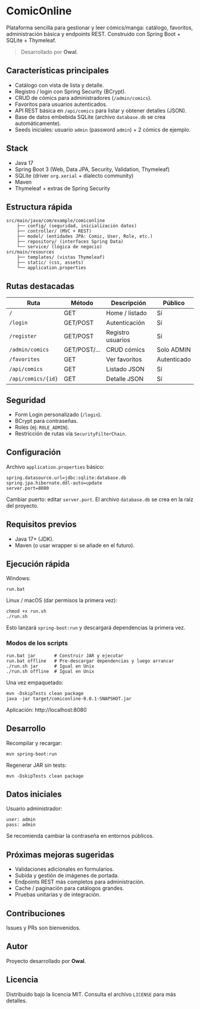 # ComicOnline

Plataforma sencilla para gestionar y leer cómics/manga: catálogo, favoritos,
administración básica y endpoints REST. Construido con Spring Boot + SQLite +
Thymeleaf.

> Desarrollado por **Owal**.

## Características principales

- Catálogo con vista de lista y detalle.
- Registro / login con Spring Security (BCrypt).
- CRUD de cómics para administradores (`/admin/comics`).
- Favoritos para usuarios autenticados.
- API REST básica en `/api/comics` para listar y obtener detalles (JSON).
- Base de datos embebida SQLite (archivo `database.db` se crea automáticamente).
- Seeds iniciales: usuario `admin` (password `admin`) + 2 cómics de ejemplo.

## Stack

- Java 17
- Spring Boot 3 (Web, Data JPA, Security, Validation, Thymeleaf)
- SQLite (driver `org.xerial` + dialecto community)
- Maven
- Thymeleaf + extras de Spring Security

## Estructura rápida

```
src/main/java/com/example/comiconline
	├── config/ (seguridad, inicialización datos)
	├── controller/ (MVC + REST)
	├── model/ (entidades JPA: Comic, User, Role, etc.)
	├── repository/ (interfaces Spring Data)
	└── service/ (lógica de negocio)
src/main/resources
	├── templates/ (vistas Thymeleaf)
	├── static/ (css, assets)
	└── application.properties
```

## Rutas destacadas

| Ruta               | Método       | Descripción       | Público     |
| ------------------ | ------------ | ----------------- | ----------- |
| `/`                | GET          | Home / listado    | Sí          |
| `/login`           | GET/POST     | Autenticación     | Sí          |
| `/register`        | GET/POST     | Registro usuarios | Sí          |
| `/admin/comics`    | GET/POST/... | CRUD cómics       | Solo ADMIN  |
| `/favorites`       | GET          | Ver favoritos     | Autenticado |
| `/api/comics`      | GET          | Listado JSON      | Sí          |
| `/api/comics/{id}` | GET          | Detalle JSON      | Sí          |

## Seguridad

- Form Login personalizado (`/login`).
- BCrypt para contraseñas.
- Roles (ej: `ROLE_ADMIN`).
- Restricción de rutas vía `SecurityFilterChain`.

## Configuración

Archivo `application.properties` básico:

```
spring.datasource.url=jdbc:sqlite:database.db
spring.jpa.hibernate.ddl-auto=update
server.port=8080
```

Cambiar puerto: editar `server.port`. El archivo `database.db` se crea en la
raíz del proyecto.

## Requisitos previos

- Java 17+ (JDK).
- Maven (o usar wrapper si se añade en el futuro).

## Ejecución rápida

Windows:

```
run.bat
```

Linux / macOS (dar permisos la primera vez):

```
chmod +x run.sh
./run.sh
```

Esto lanzará `spring-boot:run` y descargará dependencias la primera vez.

### Modos de los scripts

```
run.bat jar       # Construir JAR y ejecutar
run.bat offline   # Pre-descargar dependencias y luego arrancar
./run.sh jar      # Igual en Unix
./run.sh offline  # Igual en Unix
```

Una vez empaquetado:

```
mvn -DskipTests clean package
java -jar target/comiconline-0.0.1-SNAPSHOT.jar
```

Aplicación: http://localhost:8080

## Desarrollo

Recompilar y recargar:

```
mvn spring-boot:run
```

Regenerar JAR sin tests:

```
mvn -DskipTests clean package
```

## Datos iniciales

Usuario administrador:

```
user: admin
pass: admin
```

Se recomienda cambiar la contraseña en entornos públicos.

## Próximas mejoras sugeridas

- Validaciones adicionales en formularios.
- Subida y gestión de imágenes de portada.
- Endpoints REST más completos para administración.
- Cache / paginación para catálogos grandes.
- Pruebas unitarias y de integración.

## Contribuciones

Issues y PRs son bienvenidos. 

## Autor

Proyecto desarrollado por **Owal**.

## Licencia

Distribuido bajo la licencia MIT. Consulta el archivo `LICENSE` para más
detalles.
